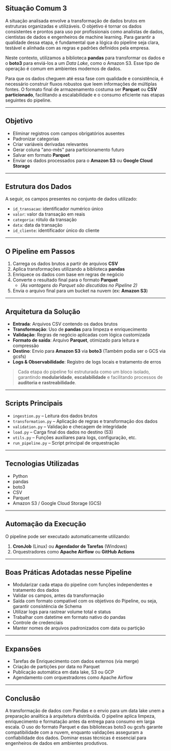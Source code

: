 ## Situação Comum 3

A situação analisada envolve a transformação de dados brutos em estruturas organizadas e utilizáveis. O objetivo é tornar os dados consistentes e prontos para uso por profissionais como analistas de dados, cientistas de dados e engenheiros de machine learning. Para garantir a qualidade dessa etapa, é fundamental que a lógica do pipeline seja clara, testável e alinhada com as regras e padrões definidos pela empresa.

Neste contexto, utilizamos a biblioteca **pandas** para transformar os dados e o **boto3** para enviá-los a um *Data Lake*, como o Amazon S3. Esse tipo de operação é comum em ambientes modernos de dados.

Para que os dados cheguem até essa fase com qualidade e consistência, é necessário construir fluxos robustos que leem informações de múltiplas fontes. O formato final de armazenamento costuma ser **Parquet** ou **CSV particionado**, facilitando a escalabilidade e o consumo eficiente nas etapas seguintes do pipeline.

---

## Objetivo

- Eliminar registros com campos obrigatórios ausentes  
- Padronizar categorias  
- Criar variáveis derivadas relevantes  
- Gerar coluna "ano-mês" para particionamento futuro  
- Salvar em formato **Parquet**  
- Enviar os dados processados para o **Amazon S3** ou **Google Cloud Storage**

---

## Estrutura dos Dados

A seguir, os campos presentes no conjunto de dados utilizado:

- `id_transacao`: identificador numérico único  
- `valor`: valor da transação em reais  
- `categoria`: rótulo da transação  
- `data`: data da transação  
- `id_cliente`: identificador único do cliente  

---

## O Pipeline em Passos

1. Carrega os dados brutos a partir de arquivos **CSV**  
2. Aplica transformações utilizando a biblioteca **pandas**  
3. Enriquece os dados com base em regras de negócio  
4. Converte o resultado final para o formato **Parquet**  
   - *(As vantagens do Parquet são discutidas no Pipeline 2)*  
5. Envia o arquivo final para um bucket na nuvem (ex: **Amazon S3**)

---

## Arquitetura da Solução

- **Entrada**: Arquivos CSV contendo os dados brutos  
- **Transformação**: Uso de **pandas** para limpeza e enriquecimento  
- **Validação**: Regras de negócio aplicadas com lógica customizada  
- **Formato de saída**: Arquivo **Parquet**, otimizado para leitura e compressão  
- **Destino**: Envio para **Amazon S3** via **boto3** (Também podia ser o GCS via gcsfs)  
- **Logs & Observabilidade**: Registro de logs locais e tratamento de erros  

> Cada etapa do pipeline foi estruturada como um bloco isolado, garantindo **modularidade**, **escalabilidade** e facilitando processos de **auditoria e rastreabilidade**.

---

## Scripts Principais

- `ingestion.py` – Leitura dos dados brutos  
- `transformation.py` – Aplicação de regras e transformação dos dados  
- `validation.py` – Validação e checagem de integridade  
- `load.py` – Carga final dos dados no destino (S3)  
- `utils.py` – Funções auxiliares para logs, configuração, etc.  
- `run_pipeline.py` – Script principal de orquestração

---

## Tecnologias Utilizadas

- Python  
- pandas  
- boto3  
- CSV  
- Parquet  
- Amazon S3 / Google Cloud Storage (GCS)

---

## Automação da Execução

O pipeline pode ser executado automaticamente utilizando:

1. **CronJob** (Linux) ou **Agendador de Tarefas** (Windows)  
2. Orquestradores como **Apache Airflow** ou **GitHub Actions**

---


## Boas Práticas Adotadas nesse Pipeline

- Modularizar cada etapa do pipeline com funções independentes e tratamento dos dados
- Validar os campos, antes da transformação
- Saída com formato compatível com os objetivos do Pipeline, ou seja, garantir consistência de Schema
- Utilizar logs para rastrear volume total e status
- Trabalhar com datetime em formato nativo do pandas
- Controle de credenciais
- Manter nomes de arquivos padronizados com data ou partição

---

## Expansões

- Tarefas de Enriquecimento com dados externos (via merge)
- Criação de partições por data no Parquet
- Publicação automática em data lake, S3 ou GCP
- Agendamento com orquestradores como Apache Airflow

---

## Conclusão

A transformação de dados com Pandas e o envio para um data lake unem a preparação analítica à arquitetura distribuída. O pipeline aplica limpeza, enriquecimento e formatação antes da entrega para consumo em larga escala. O uso do formato Parquet e das bibliotecas boto3 ou gcsfs garante compatibilidade com a nuvem, enquanto validações asseguram a confiabilidade dos dados. Dominar essas técnicas é essencial para engenheiros de dados em ambientes produtivos.
